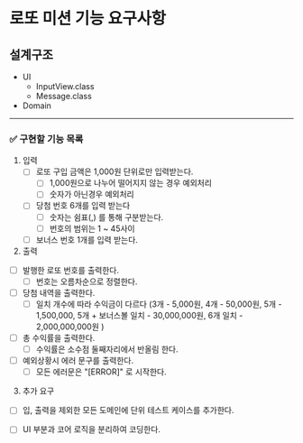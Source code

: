 # 로또 미션 기능 요구사항


## 설계구조
- UI
  - InputView.class
  - Message.class
- Domain
---

### ✅ 구현할 기능 목록
1) 입력
    - [ ] 로또 구입 금액은 1,000원 단위로만 입력받는다.
        - [ ] 1,000원으로 나누어 떨어지지 않는 경우 예외처리
        - [ ] 숫자가 아닌경우 예외처리
    - [ ] 당첨 번호 6개를 입력 받는다
        - [ ] 숫자는 쉼표(,) 를 통해 구분받는다.
        - [ ] 번호의 범위는 1 ~ 45사이
    - [ ] 보너스 번호 1개를 입력 받는다.

2) 출력
- [ ] 발행한 로또 번호를 출력한다.
    - [ ] 번호는 오름차순으로 정렬한다.
- [ ] 당첨 내역을 출력한다.
    - [ ] 일치 개수에 따라 수익금이 다르다 (3개 - 5,000원, 4개 - 50,000원, 5개 - 1,500,000, 5개 + 보너스볼 일치 - 30,000,000원, 6개 일치 - 2,000,000,000원 )
- [ ] 총 수익률을 출력한다.
    - [ ] 수익률은 소수점 둘째자리에서 반올림 한다.
- [ ] 예외상황시 에러 문구를 출력한다.
    - [ ] 모든 에러문은 "[ERROR]" 로 시작한다.

3) 추가 요구
- [ ] 입, 출력을 제외한 모든 도메인에 단위 테스트 케이스를 추가한다.
- [ ] UI 부분과 코어 로직을 분리하여 코딩한다.

